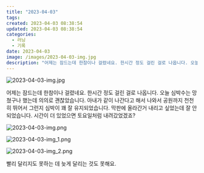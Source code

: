 ```yaml
---
title: "2023-04-03"
tags:
created: 2023-04-03 08:38:54
updated: 2023-04-03 08:38:54
categories:
  - 러닝
  - 기록
date: 2023-04-03
image: /images/2023-04-03-img.jpg
description: "어제는 잠드는데 한참이나 걸렸네요. 한시간 정도 걸린 걸로 나옵니다. 오늘 심박수는 망쳤구나 했는데 의의로 괜찮았습니다. 아내가 같이 나간다고 해서 나와서 공원까지 천천히 뛰어서 그런지 심박이 꽤 잘 유지되었습니다. 막판에 올라간거 내리고 싶었는데 잘 안되었습니다. 시간이 더 있었으면 "
---
```


![2023-04-03-img.jpg](/images/2023-04-03-img.jpg)
 
 

어제는 잠드는데 한참이나 걸렸네요. 한시간 정도 걸린 걸로 나옵니다. 오늘 심박수는 망쳤구나 했는데 의의로 괜찮았습니다. 
아내가 같이 나간다고 해서 나와서 공원까지 천천히 뛰어서 그런지 심박이 꽤 잘 유지되었습니다. 막판에 올라간거 내리고 싶었는데 잘 안되었습니다. 시간이 더 있었으면 토요일처럼 내려갔었겠죠?

 
 ![2023-04-03-img.png](/images/2023-04-03-img.png)
 
 

 
 ![2023-04-03-img_1.png](/images/2023-04-03-img_1.png)
 
 

 
 ![2023-04-03-img_2.png](/images/2023-04-03-img_2.png)
 
 

빨리 달리지도 못하는 데 늦게 달리는 것도 못해요.
